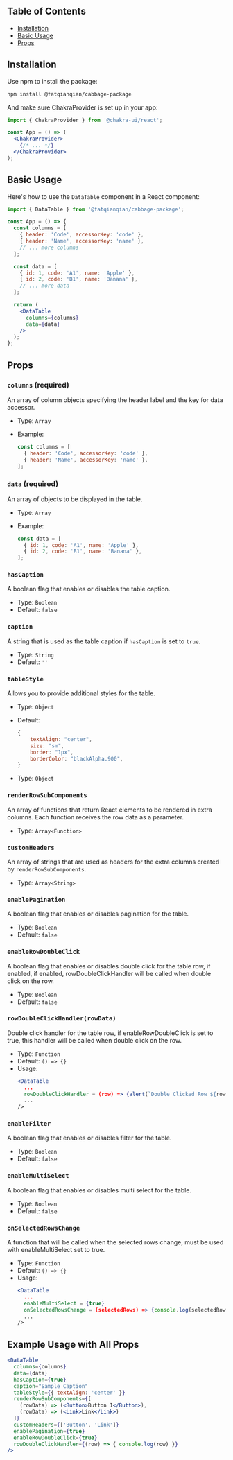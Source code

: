 ## Table of Contents
- [Installation](#installation)
- [Basic Usage](#basic-usage)
- [Props](#props)

## Installation

Use npm to install the package:

```bash
npm install @fatqianqian/cabbage-package
```

And make sure ChakraProvider is set up in your app:

```jsx
import { ChakraProvider } from '@chakra-ui/react';

const App = () => (
  <ChakraProvider>
    {/* ... */}
  </ChakraProvider>
);
```

## Basic Usage

Here's how to use the `DataTable` component in a React component:

```jsx
import { DataTable } from '@fatqianqian/cabbage-package';

const App = () => {
  const columns = [
    { header: 'Code', accessorKey: 'code' },
    { header: 'Name', accessorKey: 'name' },
    // ... more columns
  ];

  const data = [
    { id: 1, code: 'A1', name: 'Apple' },
    { id: 2, code: 'B1', name: 'Banana' },
    // ... more data
  ];

  return (
    <DataTable
      columns={columns}
      data={data}
    />
  );
};
```

## Props

### `columns` (required)

An array of column objects specifying the header label and the key for data accessor.

- Type: `Array`
- Example:

  ```jsx
  const columns = [
    { header: 'Code', accessorKey: 'code' },
    { header: 'Name', accessorKey: 'name' },
  ];
  ```

### `data` (required)

An array of objects to be displayed in the table.

- Type: `Array`
- Example:

  ```jsx
  const data = [
    { id: 1, code: 'A1', name: 'Apple' },
    { id: 2, code: 'B1', name: 'Banana' },
  ];
  ```

### `hasCaption`

A boolean flag that enables or disables the table caption.

- Type: `Boolean`
- Default: `false`

### `caption`

A string that is used as the table caption if `hasCaption` is set to `true`.

- Type: `String`
- Default: `''`

### `tableStyle`

Allows you to provide additional styles for the table.

- Type: `Object`
- Default: 
    ```jsx 
    {
        textAlign: "center",
        size: "sm",
        border: "1px",
        borderColor: "blackAlpha.900",
    }
    ```

- Type: `Object`

### `renderRowSubComponents`

An array of functions that return React elements to be rendered in extra columns. Each function receives the row data as a parameter.

- Type: `Array<Function>`

### `customHeaders`

An array of strings that are used as headers for the extra columns created by `renderRowSubComponents`.

- Type: `Array<String>`

### `enablePagination`

A boolean flag that enables or disables pagination for the table.

- Type: `Boolean`
- Default: `false`

### `enableRowDoubleClick`

A boolean flag that enables or disables double click for the table row, if enabled, if enabled, rowDoubleClickHandler will be called when double click on the row.

- Type: `Boolean`
- Default: `false`

### `rowDoubleClickHandler(rowData)`

Double click handler for the table row, if enableRowDoubleClick is set to true, this handler will be called when double click on the row.

- Type: `Function`
- Default: `() => {}`
- Usage: 
    ```jsx
    <DataTable
      ...
      rowDoubleClickHandler = (row) => {alert(`Double Clicked Row ${row.id}`)},
      ...
    />
    ```

### `enableFilter`

A boolean flag that enables or disables filter for the table.

- Type: `Boolean`
- Default: `false`

### `enableMultiSelect`

A boolean flag that enables or disables multi select for the table.

- Type: `Boolean`
- Default: `false`

### `onSelectedRowsChange`

A function that will be called when the selected rows change, must be used with enableMultiSelect set to true.

- Type: `Function`
- Default: `() => {}`
- Usage: 
    ```jsx
    <DataTable
      ...
      enableMultiSelect = {true}
      onSelectedRowsChange = (selectedRows) => {console.log(selectedRows)},
      ...
    />
    ```

## Example Usage with All Props

```jsx
<DataTable
  columns={columns}
  data={data}
  hasCaption={true}
  caption="Sample Caption"
  tableStyle={{ textAlign: 'center' }}
  renderRowSubComponents={[
    (rowData) => (<Button>Button 1</Button>),
    (rowData) => (<Link>Link</Link>)
  ]}
  customHeaders={['Button', 'Link']}
  enablePagination={true}
  enableRowDoubleClick={true}
  rowDoubleClickHandler={(row) => { console.log(row) }}
/>
```